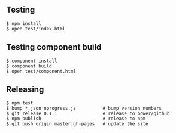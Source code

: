 Testing
-------

    $ npm install
    $ open test/index.html

Testing component build
-----------------------

    $ component install
    $ component build
    $ open test/component.html

Releasing
---------

    $ npm test
    $ bump *.json nprogress.js          # bump version numbers
    $ git release 0.1.1                 # release to bower/github
    $ npm publish                       # release to npm
    $ git push origin master:gh-pages   # update the site
